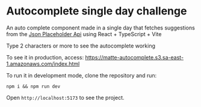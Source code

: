 # Autocomplete single day challenge

An auto complete component made in a single day that fetches suggestions from the [Json Placeholder Api](https://jsonplaceholder.typicode.com/) using React + TypeScript + Vite

Type 2 characters or more to see the autocomplete working

To see it in production, access: https://matte-autocomplete.s3.sa-east-1.amazonaws.com/index.html

To run it in development mode, clone the repository and run:

`npm i && npm run dev`

Open `http://localhost:5173` to see the project.
